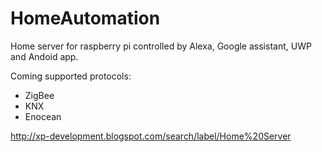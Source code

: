 # HomeAutomation

Home server for raspberry pi controlled by Alexa, Google assistant, UWP and Andoid app.

Coming supported protocols:
- ZigBee
- KNX
- Enocean


http://xp-development.blogspot.com/search/label/Home%20Server
